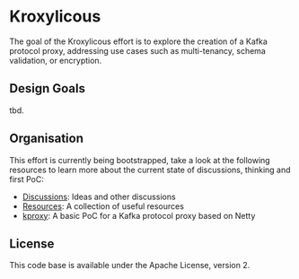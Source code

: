 # Kroxylicous

The goal of the Kroxylicous effort is to explore the creation of a Kafka protocol proxy,
addressing use cases such as multi-tenancy, schema validation, or encryption.

## Design Goals

tbd.

## Organisation

This effort is currently being bootstrapped, take a look at the following resources to learn more about the current state of discussions, thinking and first PoC:

* [Discussions](https://github.com/kroxylicous/design/discussions): Ideas and other discussions
* [Resources](tbd.): A collection of useful resources
* [kproxy](https://github.com/kroxylicous/kproxy): A basic PoC for a Kafka protocol proxy based on Netty

## License

This code base is available under the Apache License, version 2.
